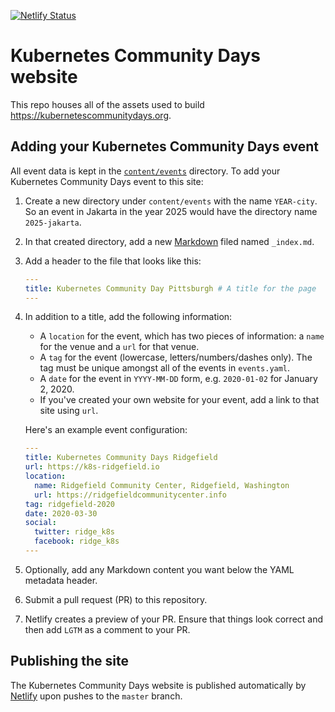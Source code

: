 [![Netlify Status](https://api.netlify.com/api/v1/badges/de7d2e92-82d4-41ba-8016-33d9b035331d/deploy-status)](https://app.netlify.com/sites/kubernetes-community-days/deploys)

# Kubernetes Community Days website

This repo houses all of the assets used to build https://kubernetescommunitydays.org.

## Adding your Kubernetes Community Days event

All event data is kept in the [`content/events`](./content/events) directory. To add your Kubernetes Community Days event to this site:

1. Create a new directory under `content/events` with the name `YEAR-city`. So an event in Jakarta in the year 2025 would have the directory name `2025-jakarta`.

1. In that created directory, add a new [Markdown](https://www.markdownguide.org) filed named `_index.md`.

1. Add a header to the file that looks like this:

    ```yaml
    ---
    title: Kubernetes Community Day Pittsburgh # A title for the page
    ---
    ```

1. In addition to a title, add the following information:

    * A `location` for the event, which has two pieces of information: a `name` for the venue and a `url` for that venue.
    * A `tag` for the event (lowercase, letters/numbers/dashes only). The tag must be unique amongst all of the events in `events.yaml`.
    * A `date` for the event in `YYYY-MM-DD` form, e.g. `2020-01-02` for January 2, 2020.
    * If you've created your own website for your event, add a link to that site using `url`.
  
    Here's an example event configuration:

    ```yaml
    ---
    title: Kubernetes Community Days Ridgefield
    url: https://k8s-ridgefield.io
    location:
      name: Ridgefield Community Center, Ridgefield, Washington
      url: https://ridgefieldcommunitycenter.info
    tag: ridgefield-2020
    date: 2020-03-30
    social:
      twitter: ridge_k8s
      facebook: ridge_k8s
    ---
    ```

1. Optionally, add any Markdown content you want below the YAML metadata header.

1. Submit a pull request (PR) to this repository.

1. Netlify creates a preview of your PR. Ensure that things look correct and then add `LGTM` as a comment to your PR.

## Publishing the site

The Kubernetes Community Days website is published automatically by [Netlify](https://netlify.com) upon pushes to the `master` branch.
